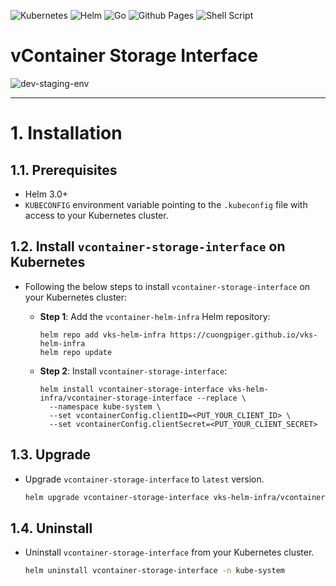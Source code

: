 ![Kubernetes](https://img.shields.io/badge/kubernetes-%23326ce5.svg?style=for-the-badge&logo=kubernetes&logoColor=white) ![Helm](https://img.shields.io/badge/Helm-0F1689?style=for-the-badge&logo=Helm&labelColor=0F1689) ![Go](https://img.shields.io/badge/go-%2300ADD8.svg?style=for-the-badge&logo=go&logoColor=white) ![Github Pages](https://img.shields.io/badge/github%20pages-121013?style=for-the-badge&logo=github&logoColor=white) ![Shell Script](https://img.shields.io/badge/shell_script-%23121011.svg?style=for-the-badge&logo=gnu-bash&logoColor=white)
# vContainer Storage Interface
![dev-staging-env](https://badgen.net/badge/DEV-STAGING/environment/blue?icon=github)
<hr>

# 1. Installation
## 1.1. Prerequisites
- Helm 3.0+
- `KUBECONFIG` environment variable pointing to the `.kubeconfig` file with access to your Kubernetes cluster.

## 1.2. Install `vcontainer-storage-interface` on Kubernetes
- Following the below steps to install `vcontainer-storage-interface` on your Kubernetes cluster:
  - **Step 1**: Add the `vcontainer-helm-infra` Helm repository:
    ```
    helm repo add vks-helm-infra https://cuongpiger.github.io/vks-helm-infra
    helm repo update
    ```

  - **Step 2**: Install `vcontainer-storage-interface`:
    ```
    helm install vcontainer-storage-interface vks-helm-infra/vcontainer-storage-interface --replace \
      --namespace kube-system \
      --set vcontainerConfig.clientID=<PUT_YOUR_CLIENT_ID> \
      --set vcontainerConfig.clientSecret=<PUT_YOUR_CLIENT_SECRET>
    ```



## 1.3. Upgrade
- Upgrade `vcontainer-storage-interface` to `latest` version.
  ```bash
  helm upgrade vcontainer-storage-interface vks-helm-infra/vcontainer-storage-interface -n kube-system
  ```

## 1.4. Uninstall
- Uninstall `vcontainer-storage-interface` from your Kubernetes cluster.
  ```bash
  helm uninstall vcontainer-storage-interface -n kube-system
  ```